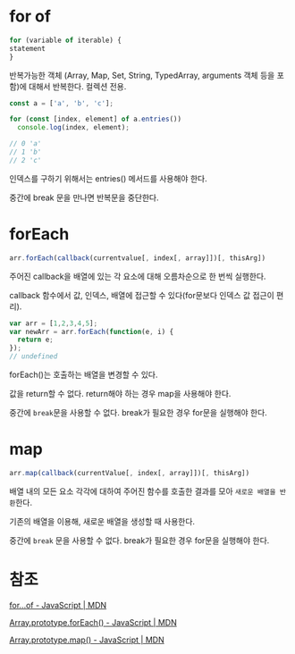 # for of

```jsx
for (variable of iterable) {
statement
}
```

반복가능한 객체 (Array, Map, Set, String, TypedArray, arguments 객체 등을 포함)에 대해서 반복한다. 컬렉션 전용.

```jsx
const a = ['a', 'b', 'c'];

for (const [index, element] of a.entries())
  console.log(index, element);

// 0 'a'
// 1 'b'
// 2 'c'
```

인덱스를 구하기 위해서는 entries() 메서드를 사용해야 한다.

중간에 break 문을 만나면 반복문을 중단한다.



# forEach

```jsx
arr.forEach(callback(currentvalue[, index[, array]])[, thisArg])
```

주어진 callback을 배열에 있는 각 요소에 대해 오름차순으로 한 번씩 실행한다.

callback 함수에서 값, 인덱스, 배열에 접근할 수 있다(for문보다 인덱스 값 접근이 편리).

 

```jsx
var arr = [1,2,3,4,5];
var newArr = arr.forEach(function(e, i) {
  return e;
});
// undefined
```

forEach()는 호출하는 배열을 변경할 수 있다.

값을 return할 수 없다. return해야 하는 경우 map을 사용해야 한다.

중간에 ```break```문을 사용할 수 없다. break가 필요한 경우 for문을 실행해야 한다.


# map

```jsx
arr.map(callback(currentValue[, index[, array]])[, thisArg])
```

배열 내의 모든 요소 각각에 대하여 주어진 함수를 호출한 결과를 모아 ```새로운 배열을 반환```한다.

기존의 배열을 이용해, 새로운 배열을 생성할 때 사용한다.

중간에 ```break``` 문을 사용할 수 없다. break가 필요한 경우 for문을 실행해야 한다.



# 참조

[for...of - JavaScript | MDN](https://developer.mozilla.org/ko/docs/Web/JavaScript/Reference/Statements/for...of)

[Array.prototype.forEach() - JavaScript | MDN](https://developer.mozilla.org/ko/docs/Web/JavaScript/Reference/Global_Objects/Array/forEach)

[Array.prototype.map() - JavaScript | MDN](https://developer.mozilla.org/ko/docs/Web/JavaScript/Reference/Global_Objects/Array/map)
